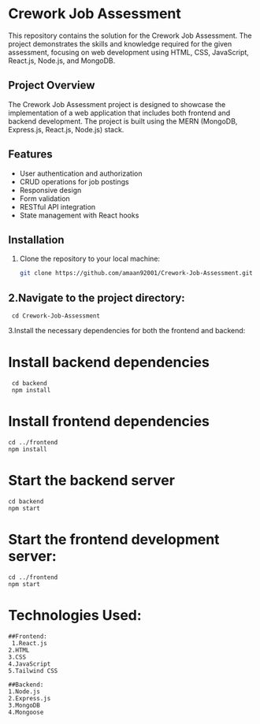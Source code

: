 # Crework Job Assessment

This repository contains the solution for the Crework Job Assessment. The project demonstrates the skills and knowledge required for the given assessment, focusing on web development using HTML, CSS, JavaScript, React.js, Node.js, and MongoDB.

## Project Overview

The Crework Job Assessment project is designed to showcase the implementation of a web application that includes both frontend and backend development. The project is built using the MERN (MongoDB, Express.js, React.js, Node.js) stack.

## Features

- User authentication and authorization
- CRUD operations for job postings
- Responsive design
- Form validation
- RESTful API integration
- State management with React hooks

## Installation

1. Clone the repository to your local machine:

   ```bash
   git clone https://github.com/amaan92001/Crework-Job-Assessment.git

## 2.Navigate to the project directory: 
     cd Crework-Job-Assessment

3.Install the necessary dependencies for both the frontend and backend:

   # Install backend dependencies
     cd backend
     npm install

# Install frontend dependencies
    cd ../frontend
    npm install


# Start the backend server
    cd backend
    npm start


# Start the frontend development server:
    cd ../frontend
    npm start


# Technologies Used:
    ##Frontend:
     1.React.js
    2.HTML
    3.CSS
    4.JavaScript
    5.Tailwind CSS
    
    ##Backend:
    1.Node.js
    2.Express.js
    3.MongoDB
    4.Mongoose
   
